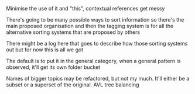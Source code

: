 Minimise the use of it and "this", contextual references get messy

There's going to be many possible ways to sort information so there's the main proposed organisation and then the tagging system is for all the alternative sorting systems that are proposed by others

There might be a log here that goes to describe how those sorting systems out but for now this is all we got

The default is to put it in the general category, when a general pattern is observed, it'll get its own folder bucket

Names of bigger topics may be refactored, but not my much. It'll either be a subset or a superset of the original. AVL tree balancing